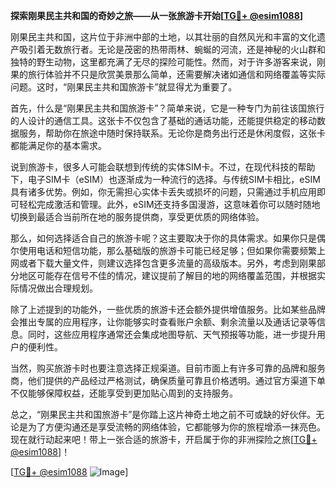 **探索刚果民主共和国的奇妙之旅——从一张旅游卡开始[[TG💪+ @esim1088](https://t.me/s/esim1088)]**

刚果民主共和国，这片位于非洲中部的土地，以其壮丽的自然风光和丰富的文化遗产吸引着无数旅行者。无论是茂密的热带雨林、蜿蜒的河流，还是神秘的火山群和独特的野生动物，这里都充满了无尽的探险可能性。然而，对于许多游客来说，刚果的旅行体验并不只是欣赏美景那么简单，还需要解决诸如通信和网络覆盖等实际问题。这时，“刚果民主共和国旅游卡”就显得尤为重要了。

首先，什么是“刚果民主共和国旅游卡”？简单来说，它是一种专门为前往该国旅行的人设计的通信工具。这张卡不仅包含了基础的通话功能，还能提供稳定的移动数据服务，帮助你在旅途中随时保持联系。无论你是商务出行还是休闲度假，这张卡都能满足你的基本需求。

说到旅游卡，很多人可能会联想到传统的实体SIM卡。不过，在现代科技的帮助下，电子SIM卡（eSIM）也逐渐成为一种流行的选择。与传统SIM卡相比，eSIM具有诸多优势。例如，你无需担心实体卡丢失或损坏的问题，只需通过手机应用即可轻松完成激活和管理。此外，eSIM还支持多国漫游，这意味着你可以随时随地切换到最适合当前所在地的服务提供商，享受更优质的网络体验。

那么，如何选择适合自己的旅游卡呢？这主要取决于你的具体需求。如果你只是偶尔使用电话和短信功能，那么基础版的旅游卡可能已经足够；但如果你需要频繁上网或者下载大量文件，则建议选择包含更多流量的高级版本。另外，考虑到刚果部分地区可能存在信号不佳的情况，建议提前了解目的地的网络覆盖范围，并根据实际情况做出合理规划。

除了上述提到的功能外，一些优质的旅游卡还会额外提供增值服务。比如某些品牌会推出专属的应用程序，让你能够实时查看账户余额、剩余流量以及通话记录等信息。同时，这些应用程序通常还会集成地图导航、天气预报等功能，进一步提升用户的便利性。

当然，购买旅游卡时也要注意选择正规渠道。目前市面上有许多可靠的品牌和服务商，他们提供的产品经过严格测试，确保质量可靠且价格透明。通过官方渠道下单不仅能够保障权益，还能享受到更加贴心周到的支持服务。

总之，“刚果民主共和国旅游卡”是你踏上这片神奇土地之前不可或缺的好伙伴。无论是为了方便沟通还是享受流畅的网络体验，它都能够为你的旅程增添一抹亮色。现在就行动起来吧！带上一张合适的旅游卡，开启属于你的非洲探险之旅[[TG💪+ @esim1088](https://t.me/s/esim1088)]！

[[TG💪+ @esim1088](https://t.me/s/esim1088) ![Image](https://i.postimg.cc/4NQfJmqS/Snipaste-2025-05-13-00-14-12.png)]